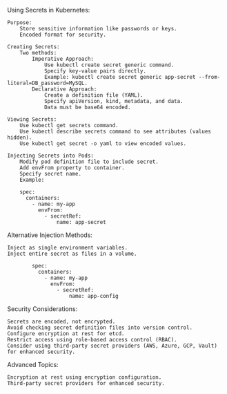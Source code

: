 Using Secrets in Kubernetes:

    Purpose:
        Store sensitive information like passwords or keys.
        Encoded format for security.

    Creating Secrets:
        Two methods:
            Imperative Approach:
                Use kubectl create secret generic command.
                Specify key-value pairs directly.
                Example: kubectl create secret generic app-secret --from-literal=DB_password=MySQL.
            Declarative Approach:
                Create a definition file (YAML).
                Specify apiVersion, kind, metadata, and data.
                Data must be base64 encoded.

    Viewing Secrets:
        Use kubectl get secrets command.
        Use kubectl describe secrets command to see attributes (values hidden).
        Use kubectl get secret -o yaml to view encoded values.

    Injecting Secrets into Pods:
        Modify pod definition file to include secret.
        Add envFrom property to container.
        Specify secret name.
        Example:
```
    spec:
      containers:
        - name: my-app
          envFrom:
            - secretRef:
                name: app-secret
```
Alternative Injection Methods:

    Inject as single environment variables.
    Inject entire secret as files in a volume.

```
        spec:
          containers:
            - name: my-app
              envFrom:
                - secretRef:
                    name: app-config
```

Security Considerations:

    Secrets are encoded, not encrypted.
    Avoid checking secret definition files into version control.
    Configure encryption at rest for etcd.
    Restrict access using role-based access control (RBAC).
    Consider using third-party secret providers (AWS, Azure, GCP, Vault) for enhanced security.

Advanced Topics:

    Encryption at rest using encryption configuration.
    Third-party secret providers for enhanced security.